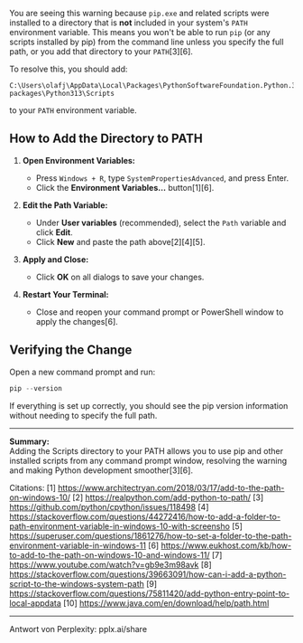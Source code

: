 You are seeing this warning because `pip.exe` and related scripts were installed to a directory that is **not** included in your system's `PATH` environment variable. This means you won't be able to run `pip` (or any scripts installed by pip) from the command line unless you specify the full path, or you add that directory to your `PATH`[3][6].

To resolve this, you should add:

```
C:\Users\olafj\AppData\Local\Packages\PythonSoftwareFoundation.Python.3.13_qbz5n2kfra8p0\LocalCache\local-packages\Python313\Scripts
```

to your `PATH` environment variable.

## How to Add the Directory to PATH

1. **Open Environment Variables:**
   - Press `Windows + R`, type `SystemPropertiesAdvanced`, and press Enter.
   - Click the **Environment Variables…** button[1][6].

2. **Edit the Path Variable:**
   - Under **User variables** (recommended), select the `Path` variable and click **Edit**.
   - Click **New** and paste the path above[2][4][5].

3. **Apply and Close:**
   - Click **OK** on all dialogs to save your changes.

4. **Restart Your Terminal:**
   - Close and reopen your command prompt or PowerShell window to apply the changes[6].

## Verifying the Change

Open a new command prompt and run:

```powershell
pip --version
```

If everything is set up correctly, you should see the pip version information without needing to specify the full path.

---

**Summary:**  
Adding the Scripts directory to your PATH allows you to use pip and other installed scripts from any command prompt window, resolving the warning and making Python development smoother[3][6].

Citations:
[1] https://www.architectryan.com/2018/03/17/add-to-the-path-on-windows-10/
[2] https://realpython.com/add-python-to-path/
[3] https://github.com/python/cpython/issues/118498
[4] https://stackoverflow.com/questions/44272416/how-to-add-a-folder-to-path-environment-variable-in-windows-10-with-screensho
[5] https://superuser.com/questions/1861276/how-to-set-a-folder-to-the-path-environment-variable-in-windows-11
[6] https://www.eukhost.com/kb/how-to-add-to-the-path-on-windows-10-and-windows-11/
[7] https://www.youtube.com/watch?v=gb9e3m98avk
[8] https://stackoverflow.com/questions/39663091/how-can-i-add-a-python-script-to-the-windows-system-path
[9] https://stackoverflow.com/questions/75811420/add-python-entry-point-to-local-appdata
[10] https://www.java.com/en/download/help/path.html

---
Antwort von Perplexity: pplx.ai/share